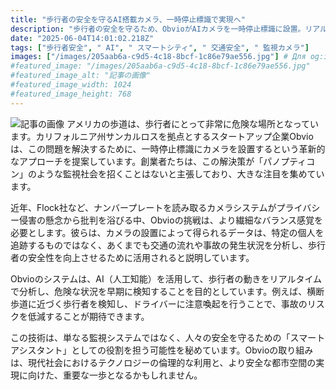 ```yaml
---
title: "歩行者の安全を守るAI搭載カメラ、一時停止標識で実現へ"
description: "歩行者の安全を守るため、ObvioがAIカメラを一時停止標識に設置。リアルタイムで歩行者を分析し、事故リスクを低減。プライバシーに配慮し、スマートアシスタントとしての役割を目指す。"
date: "2025-06-04T14:01:02.218Z"
tags: ["歩行者安全", " AI", " スマートシティ", " 交通安全", " 監視カメラ"]
images: ["/images/205aab6a-c9d5-4c18-8bcf-1c86e79ae556.jpg"] # Для og:image
#featured_image: "/images/205aab6a-c9d5-4c18-8bcf-1c86e79ae556.jpg"
#featured_image_alt: "記事の画像"
#featured_image_width: 1024
#featured_image_height: 768
---
```

![記事の画像](/images/205aab6a-c9d5-4c18-8bcf-1c86e79ae556.jpg)
アメリカの歩道は、歩行者にとって非常に危険な場所となっています。カリフォルニア州サンカルロスを拠点とするスタートアップ企業Obvioは、この問題を解決するために、一時停止標識にカメラを設置するという革新的なアプローチを提案しています。創業者たちは、この解決策が「パノプティコン」のような監視社会を招くことはないと主張しており、大きな注目を集めています。

近年、Flock社など、ナンバープレートを読み取るカメラシステムがプライバシー侵害の懸念から批判を浴びる中、Obvioの挑戦は、より繊細なバランス感覚を必要とします。彼らは、カメラの設置によって得られるデータは、特定の個人を追跡するものではなく、あくまでも交通の流れや事故の発生状況を分析し、歩行者の安全性を向上させるために活用されると説明しています。

Obvioのシステムは、AI（人工知能）を活用して、歩行者の動きをリアルタイムで分析し、危険な状況を早期に検知することを目的としています。例えば、横断歩道に近づく歩行者を検知し、ドライバーに注意喚起を行うことで、事故のリスクを低減することが期待できます。

この技術は、単なる監視システムではなく、人々の安全を守るための「スマートアシスタント」としての役割を担う可能性を秘めています。Obvioの取り組みは、現代社会におけるテクノロジーの倫理的な利用と、より安全な都市空間の実現に向けた、重要な一歩となるかもしれません。
